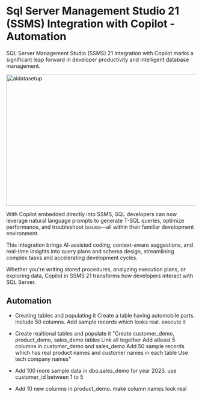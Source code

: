 # Sql Server Management Studio 21 (SSMS) Integration with Copilot - Automation

SQL Server Management Studio (SSMS) 21 Integration with Copilot marks a significant leap forward in developer productivity and intelligent database management.

<img width="572" height="350" alt="aidatasetup" src="https://github.com/user-attachments/assets/38e3ac0f-c914-48d3-81f8-8f55fa8755c7" />

With Copilot embedded directly into SSMS, SQL developers can now leverage natural language prompts to generate T-SQL queries, optimize performance, and troubleshoot issues—all within their familiar development environment. 

This integration brings AI-assisted coding, context-aware suggestions, and real-time insights into query plans and schema design, streamlining complex tasks and accelerating development cycles. 

Whether you're writing stored procedures, analyzing execution plans, or exploring data, Copilot in SSMS 21 transforms how developers interact with SQL Server.


## Automation 

* Creating tables and populating it
	Create a table having automobile parts. Include 50 columns. Add sample records which looks real. execute it

* Create realtional tables and populate it
	"Create customer_demo, product_demo, sales_demo  tables
	Link all together
	Add atleast 5 columns in customer_demo and sales_demo
	Add 50 sample records which has real product names and customer names in each table
	Use tech company names"
* Add 100 more sample data in dbo.sales_demo for year 2023. use customer_id between 1 to 5

* Add 10 new columns in product_demo. make column names look real


